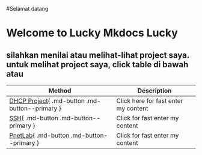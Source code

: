 #Selamat datang

# Welcome to Lucky Mkdocs Lucky

## silahkan menilai atau melihat-lihat project saya. untuk melihat project saya, click table di bawah atau 

| Method      | Description                          |
| ----------- | ------------------------------------ |
| [DHCP Project](dhcp-project/DHCP-Project.md){ .md-button .md-button--primary } | Click here for fast enter my content|
| [SSH](SSH/Project-SSH.md){ .md-button .md-button--primary } | Click for fast enter my content |
| [PnetLab](PnetLab/PnetLab.md){ .md-button .md-button--primary } | Click for fast enter my content |



